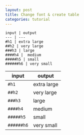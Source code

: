 ```yaml
---
layout: post
title: Change font & create table
categories: tutorial
---
```


```
input | output
--- | ---
#h1 | extra large
##h2 | very large
###h3 | large
####h4 |  medium
#####h5 | small
######h6 | very small
```

input | output
--- | ---
`#h1` | extra large
`##h2` | very large
`###h3` | large
`####h4` |  medium
`#####h5` | small
`######h6` | very small
